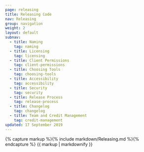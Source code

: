 ```yaml
---
page: releasing
title: Releasing Code
nav: Releasing
group: navigation
weight: 2
layout: default
subnav:
  - title: Naming
    tag: naming
  - title: Licensing
    tag: licensing
  - title: Client Permissions
    tag: client-permissions
  - title: Choosing Tools
    tag: choosing-tools
  - title: Accessibility
    tag: accessibility
  - title: Security
    tag: security
  - title: Release Process
    tag: release-process
  - title: Changelog
    tag: changelog
  - title: Team and Credit Management
    tag: credit-management
updated: 17 September 2019
---
```


<div class="docs-section">
		{% capture markup %}{% include markdown/Releasing.md %}{% endcapture %}
		{{ markup | markdownify }}
</div>
